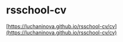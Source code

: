 # rsschool-cv

[https://luchaninova.github.io/rsschool-cv/cv](https://luchaninova.github.io/rsschool-cv/cv)
